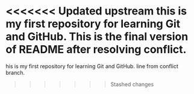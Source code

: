 <<<<<<< Updated upstream
this is my first repository for learning Git and GitHub.
This is the final version of README after resolving conflict.
=======
his is my first repository for learning Git and GitHub.
line from conflict branch.

>>>>>>> Stashed changes
